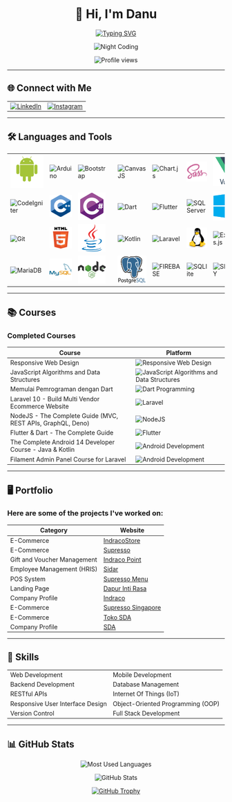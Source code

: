 <h1 align="center">👋 Hi, I'm Danu</h1>  
<p align="center">  
    <a href="https://git.io/typing-svg">  
        <img src="https://readme-typing-svg.herokuapp.com?font=Fira+Code&weight=450&size=35&duration=2500&pause=1300&color=F7D613&center=true&vCenter=true&random=false&width=1000&lines=Welcome+to+my+Github+profile+!;I'm+a+Web+and+Mobile+Apps+Developer." alt="Typing SVG">  
    </a>  
</p>  
  
<p align="center">  
    <img alt="Night Coding" src="https://media3.giphy.com/media/v1.Y2lkPTc5MGI3NjExOTJ6NGE4cmd6MmR5ZXN5dnk3eGY3MzZ1M2I2YmJ0cHJoZG53YzZ3MSZlcD12MV9pbnRlcm5hbF9naWZfYnlfaWQmY3Q9Zw/wLNuW1tCKRiPmDV5Y4/giphy.webp" width="30%" height="auto" />  
</p>  
  
<p align="center">  
    <img src="https://komarev.com/ghpvc/?username=danu-nur&label=Profile%20views&color=0e75b6&style=flat" alt="Profile views" />  
</p>  
  
---  
  
## 🌐 Connect with Me  

<div align="center"> 

|  |  |    
|---|---|
| <a href="https://linkedin.com/in/danu-nur-irwanto-36a03811b" target="_blank"> <img src="https://raw.githubusercontent.com/rahuldkjain/github-profile-readme-generator/master/src/images/icons/Social/linked-in-alt.svg" alt="LinkedIn" height="auto" width="80" /> </a> | <a href="https://instagram.com/danu_irwant" target="_blank">  <img src="https://raw.githubusercontent.com/rahuldkjain/github-profile-readme-generator/master/src/images/icons/Social/instagram.svg" alt="Instagram" height="auto" width="80" />  </a> |
        
</div>  
  
---

## 🛠️ Languages and Tools  
<div align="center">  

|  |  |  |  |  |  |  |  |
|---|---|---|---|---|---|---|---|  
| <img src="https://raw.githubusercontent.com/devicons/devicon/master/icons/android/android-original-wordmark.svg" alt="Android" width="100" height="auto" /> | <img src="https://cdn.worldvectorlogo.com/logos/arduino-1.svg" alt="Arduino" width="100" height="auto" /> | <img src="https://cdn.jsdelivr.net/gh/devicons/devicon@latest/icons/bootstrap/bootstrap-original.svg" alt="Bootstrap" width="100" height="auto" /> | <img src="https://raw.githubusercontent.com/devicons/devicon/master/icons/c/c-original.svg" alt="C" width="100" height="auto" /> | <img src="https://encrypted-tbn0.gstatic.com/images?q=tbn:ANd9GcRu30x4C2fJ9voO9wYYlxn8UJ1iqMX2W9XHcQ&s" alt="CanvasJS" height="auto" width="100"/> | <img src="https://www.chartjs.org/media/logo-title.svg" alt="Chart.js" width="100" height="auto" /> | <img src="https://raw.githubusercontent.com/devicons/devicon/master/icons/sass/sass-original.svg" alt="Sass" width="100" height="auto" /> | <img src="https://raw.githubusercontent.com/devicons/devicon/master/icons/vuejs/vuejs-original-wordmark.svg" alt="Vue.js" width="100" height="auto" /> |
| <img src="https://cdn.worldvectorlogo.com/logos/codeigniter.svg" alt="CodeIgniter" width="100" height="auto" /> | <img src="https://raw.githubusercontent.com/devicons/devicon/master/icons/cplusplus/cplusplus-original.svg" alt="C++" width="100" height="auto" /> | <img src="https://raw.githubusercontent.com/devicons/devicon/master/icons/csharp/csharp-original.svg" alt="C#" width="100" height="auto" /> | <img src="https://raw.githubusercontent.com/devicons/devicon/master/icons/css3/css3-original-wordmark.svg" alt="CSS3" width="100" height="auto" /> | <img src="https://www.vectorlogo.zone/logos/dartlang/dartlang-icon.svg" alt="Dart" width="100" height="auto" /> | <img src="https://www.vectorlogo.zone/logos/flutterio/flutterio-icon.svg" alt="Flutter" width="100" height="auto" /> | <img src="https://upload.wikimedia.org/wikipedia/he/thumb/3/39/Microsoft_SQL_server_logo.png/250px-Microsoft_SQL_server_logo.png" alt="SQL Server" width="100" height="auto" /> | <img src="https://raw.githubusercontent.com/devicons/devicon/master/icons/windows8/windows8-original.svg" alt="Windows" width="100" height="auto" /> |
| <img src="https://www.vectorlogo.zone/logos/git-scm/git-scm-icon.svg" alt="Git" width="100" height="auto" /> | <img src="https://raw.githubusercontent.com/devicons/devicon/master/icons/html5/html5-original-wordmark.svg" alt="HTML5" width="100" height="auto" /> | <img src="https://raw.githubusercontent.com/devicons/devicon/master/icons/java/java-original.svg" alt="Java" width="100" height="auto" /> | <img src="https://raw.githubusercontent.com/devicons/devicon/master/icons/javascript/javascript-original.svg" alt="JavaScript" width="100" height="auto" /> | <img src="https://www.vectorlogo.zone/logos/kotlinlang/kotlinlang-icon.svg" alt="Kotlin" width="100" height="auto" /> | <img src="https://laravel.com/img/logomark.min.svg" alt="Laravel" width="100" height="auto" /> | <img src="https://raw.githubusercontent.com/devicons/devicon/master/icons/linux/linux-original.svg" alt="Linux" width="100" height="auto" /> | <img src="http://www.jonclawson.com/sites/jonclawson.com/files/imagecache/small/expressjs_logo.png" alt="Express.js" width="100" height="auto" /> | <img src="https://www.vectorlogo.zone/logos/firebase/firebase-icon.svg" alt="Firebase" width="100" height="auto" /> |
| <img src="https://www.vectorlogo.zone/logos/mariadb/mariadb-icon.svg" alt="MariaDB" width="100" height="auto" /> | <img src="https://raw.githubusercontent.com/devicons/devicon/master/icons/mysql/mysql-original-wordmark.svg" alt="MySQL" width="100" height="auto" /> | <img src="https://raw.githubusercontent.com/devicons/devicon/master/icons/nodejs/nodejs-original-wordmark.svg" alt="Node.js" width="100" height="auto" /> | <img src="https://raw.githubusercontent.com/devicons/devicon/master/icons/php/php-original.svg" alt="PHP" width="100" height="auto" /> | <img src="https://raw.githubusercontent.com/devicons/devicon/master/icons/postgresql/postgresql-original-wordmark.svg" alt="PostgreSQL" width="100" height="auto" /> | <img src="https://cdn.jsdelivr.net/gh/devicons/devicon@latest/icons/firebase/firebase-original-wordmark.svg" alt="FIREBASE" width="100" height="auto" /> | <img src="https://cdn.jsdelivr.net/gh/devicons/devicon@latest/icons/sqlite/sqlite-original-wordmark.svg" alt="SQLlite" width="100" height="auto" /> | <img src="https://cdn-icons-png.flaticon.com/512/5968/5968941.png" alt="SHOPIFY" width="100" height="auto" /> |

</div>

---  
  
## 📚 Courses  
### Completed Courses  

<div align="center"> 
    
| Course | Platform |  
|--------|-------|  
| Responsive Web Design | <img src="https://encrypted-tbn0.gstatic.com/images?q=tbn:ANd9GcToG-Qp0K4UBPzNfu7JeUEZUZuEZNYmUFTZo3eTvUoDg2iamY8vNWDfy455DExnyCO26A&usqp=CAU" width="auto" height="30" alt="Responsive Web Design" /> |  
| JavaScript Algorithms and Data Structures | <img src="https://encrypted-tbn0.gstatic.com/images?q=tbn:ANd9GcRb7UY8hxIdVjK8FAlrbGagSywJUTPZWTQ6Wg&s" width="auto" height="30" alt="JavaScript Algorithms and Data Structures" /> |  
| Memulai Pemrograman dengan Dart | <img src="https://encrypted-tbn0.gstatic.com/images?q=tbn:ANd9GcSyttEt681hSia3uHYLr65Y0oe4z9U4UeU_pLmDtIUeoMaT3m4ElMFCcJm5D9r9yVdm5bo&usqp=CAU" width="auto" height="30" alt="Dart Programming" /> |  
| Laravel 10 - Build Multi Vendor Ecommerce Website | <img src="https://encrypted-tbn0.gstatic.com/images?q=tbn:ANd9GcSyttEt681hSia3uHYLr65Y0oe4z9U4UeU_pLmDtIUeoMaT3m4ElMFCcJm5D9r9yVdm5bo&usqp=CAU" width="auto" height="30" alt="Laravel" /> |  
| NodeJS - The Complete Guide (MVC, REST APIs, GraphQL, Deno) | <img src="https://encrypted-tbn0.gstatic.com/images?q=tbn:ANd9GcSyttEt681hSia3uHYLr65Y0oe4z9U4UeU_pLmDtIUeoMaT3m4ElMFCcJm5D9r9yVdm5bo&usqp=CAU" width="auto" height="30" alt="NodeJS" /> |  
| Flutter & Dart - The Complete Guide | <img src="https://encrypted-tbn0.gstatic.com/images?q=tbn:ANd9GcSyttEt681hSia3uHYLr65Y0oe4z9U4UeU_pLmDtIUeoMaT3m4ElMFCcJm5D9r9yVdm5bo&usqp=CAU" width="auto" height="30" alt="Flutter" /> |  
| The Complete Android 14 Developer Course - Java & Kotlin | <img src="https://encrypted-tbn0.gstatic.com/images?q=tbn:ANd9GcSyttEt681hSia3uHYLr65Y0oe4z9U4UeU_pLmDtIUeoMaT3m4ElMFCcJm5D9r9yVdm5bo&usqp=CAU" width="auto" height="30" alt="Android Development" /> |
| Filament Admin Panel Course for Laravel | <img src="https://encrypted-tbn0.gstatic.com/images?q=tbn:ANd9GcSyttEt681hSia3uHYLr65Y0oe4z9U4UeU_pLmDtIUeoMaT3m4ElMFCcJm5D9r9yVdm5bo&usqp=CAU" width="auto" height="30" alt="Android Development" /> |

</div>

---  

## 🖥️ Portfolio    
### Here are some of the projects I've worked on:     
<div align="center"> 
      
| Category                     | Website |  
|------------------------------|---------|  
| E-Commerce                   | <a href="https://indracostore.com" target="_blank">IndracoStore</a> |  
| E-Commerce                   | <a href="https://supresso.co.id" target="_blank">Supresso</a> |  
| Gift and Voucher Management   | <a href="https://point.indraco.com" target="_blank">Indraco Point</a> |  
| Employee Management (HRIS)   | <a href="https://new.sidar.id/authsignin" target="_blank">Sidar</a> |  
| POS System                   | <a href="https://menu.supresso.co.id" target="_blank">Supresso Menu</a> |  
| Landing Page                 | <a href="https://dapurintirasa.com" target="_blank">Dapur Inti Rasa</a> |  
| Company Profile              | <a href="https://indraco.com" target="_blank">Indraco</a> |  
| E-Commerce                   | <a href="https://supresso.com" target="_blank">Supresso Singapore</a> |  
| E-Commerce                   | <a href="https://tokosda.com" target="_blank">Toko SDA</a> |  
| Company Profile              | <a href="https://sda.co.id" target="_blank">SDA</a> |  

</div>
  
---  
  
## 💼 Skills

<div align="center"> 

|  |  |
|---|---|  
| Web Development | Mobile Development |
| Backend Development | Database Management |
| RESTful APIs | Internet Of Things (IoT) |
| Responsive User Interface Design | Object-Oriented Programming (OOP) |  
| Version Control | Full Stack Development |

</div>

---  
  
## 📊 GitHub Stats  
<p align="center">  
    <img src="https://github-readme-stats.vercel.app/api/top-langs?username=danu-nur&theme=tokyonight&show_icons=true&locale=en&layout=compact" alt="Most Used Languages" />  
</p>  
<p align="center">  
    <img src="https://github-readme-stats.vercel.app/api?username=danu-nur&theme=tokyonight&show_icons=true&locale=en" alt="GitHub Stats" />  
</p>  
<!-- <p align="center">
    <img src="https://streak-stats.demolab.com?user=danu-nur&theme=tokyonight&date_format=j%20M%5B%20Y%5D&mode=weekly" />
</p>  -->
<p align="center">  
    <a href="https://github.com/ryo-ma/github-profile-trophy">  
        <img src="https://github-profile-trophy.vercel.app/?username=danu-nur&theme=tokyonight" alt="GitHub Trophy" />  
    </a>  
</p>  
